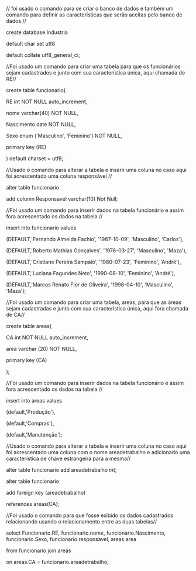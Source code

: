 // foi usado o comando para se criar o banco de dados e também um comando para definir as características que serão aceitas pelo banco de dados //

create database Industria

default char set utf8

default collate utf8_general_ci;


//Foi usado um comando para criar uma tabela para que os funcionários sejam cadastrados e junto com sua característica única, aqui chamada de RE//



create table funcionario(

RE int NOT NULL auto_increment,

nome varchar(40) NOT NULL,

Nascimento date NOT NULL,

Sexo enum ('Masculino', 'Feminino') NOT NULL,

primary key (RE)

) default charset = utf8;


//Usado o comando para alterar a tabela e inserir uma coluna no caso aqui foi acrescentado uma coluna responsável //



alter table funcionario

add column Responsavel varchar(10) Not Null;



//Foi usado um comando para inserir dados na tabela funcionário e assim fora acrescentado os dados na tabela //



insert into funcionario values

(DEFAULT,'Fernando Almeida Fachio', '1987-10-09', 'Masculino', 'Carlos'),

(DEFAULT,'Roberto Mathias Gonçalves', '1976-03-27', 'Masculino', 'Maza'),

(DEFAULT,'Cristiane Pereira Sampaio', '1980-07-23', 'Feminino', 'André'),

(DEFAULT,'Luciana Fagundes Neto', '1990-08-10', 'Feminino', 'André'),

(DEFAULT,'Marcos Renato Flor de Oliveira', '1998-04-10', 'Masculino', 'Maza');


//Foi usado um comando para criar uma tabela, areas, para que as áreas sejam cadastradas e junto com sua característica única, aqui fora chamada de CA//



create table areas(

CA int NOT NULL auto_increment,

area varchar (20) NOT NULL,

primary key (CA)

);


//Foi usado um comando para inserir dados na tabela funcionário e assim fora acrescentado os dados na tabela //



insert into areas values

(default,'Produção'),

(default,'Compras'),

(default,'Manutenção');



//Usado o comando para alterar a tabela e inserir uma coluna no caso aqui foi acrescentado uma coluna com o nome areadetrabalho e adicionado uma característica de chave estrangeira para a mesma//


alter table funcionario add areadetrabalho int;

alter table funcionario

add foreign key (areadetrabalho)

references areas(CA);



//Foi usado o comando para que fosse exibido os dados cadastrados relacionando usando o relacionamento entre as duas tabelas//



select Funcionario.RE, funcionario.nome, funcionario.Nascimento, funcionario.Sexo, funcionario.responsavel, areas.area

from funcionario join areas

on areas.CA = funcionario.areadetrabalho;​
